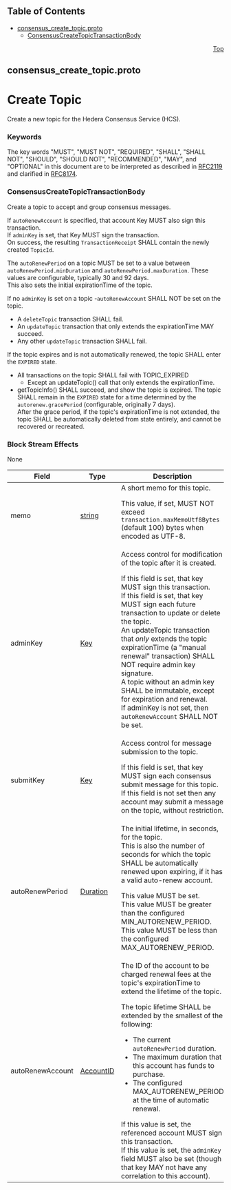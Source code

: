 ## Table of Contents

- [consensus_create_topic.proto](#consensus_create_topic-proto)
    - [ConsensusCreateTopicTransactionBody](#proto-ConsensusCreateTopicTransactionBody)
  



<a name="consensus_create_topic-proto"></a>
<p align="right"><a href="#top">Top</a></p>

## consensus_create_topic.proto
# Create Topic
Create a new topic for the Hedera Consensus Service (HCS).

### Keywords
The key words "MUST", "MUST NOT", "REQUIRED", "SHALL", "SHALL NOT",
"SHOULD", "SHOULD NOT", "RECOMMENDED", "MAY", and "OPTIONAL" in this
document are to be interpreted as described in
[RFC2119](https://www.ietf.org/rfc/rfc2119) and clarified in
[RFC8174](https://www.ietf.org/rfc/rfc8174).


<a name="proto-ConsensusCreateTopicTransactionBody"></a>

### ConsensusCreateTopicTransactionBody
Create a topic to accept and group consensus messages.

If `autoRenewAccount` is specified, that account Key MUST also sign this
transaction.<br/>
If `adminKey` is set, that Key MUST sign the transaction.<br/>
On success, the resulting `TransactionReceipt` SHALL contain the newly
created `TopicId`.

The `autoRenewPeriod` on a topic MUST be set to a value between
`autoRenewPeriod.minDuration` and `autoRenewPeriod.maxDuration`. These
values are configurable, typically 30 and 92 days.<br/>
This also sets the initial expirationTime of the topic.

If no `adminKey` is set on a topic
  -`autoRenewAccount` SHALL NOT be set on the topic.
  - A `deleteTopic` transaction SHALL fail.
  - An `updateTopic` transaction that only extends the expirationTime MAY
    succeed.
  - Any other `updateTopic` transaction SHALL fail.

If the topic expires and is not automatically renewed, the topic SHALL enter
the `EXPIRED` state.
  - All transactions on the topic SHALL fail with TOPIC_EXPIRED
     - Except an updateTopic() call that only extends the expirationTime.
  - getTopicInfo() SHALL succeed, and show the topic is expired.
The topic SHALL remain in the `EXPIRED` state for a time determined by the
`autorenew.gracePeriod` (configurable, originally 7 days).<br/>
After the grace period, if the topic's expirationTime is not extended, the
topic SHALL be automatically deleted from state entirely, and cannot be
recovered or recreated.

### Block Stream Effects
None


| Field | Type | Description |
| ----- | ---- | ----------- |
| memo | [string](#string) | A short memo for this topic. <p> This value, if set, MUST NOT exceed `transaction.maxMemoUtf8Bytes` (default 100) bytes when encoded as UTF-8. |
| adminKey | [Key](#proto-Key) | Access control for modification of the topic after it is created. <p> If this field is set, that key MUST sign this transaction.<br/> If this field is set, that key MUST sign each future transaction to update or delete the topic.<br/> An updateTopic transaction that _only_ extends the topic expirationTime (a "manual renewal" transaction) SHALL NOT require admin key signature.<br/> A topic without an admin key SHALL be immutable, except for expiration and renewal.<br/> If adminKey is not set, then `autoRenewAccount` SHALL NOT be set. |
| submitKey | [Key](#proto-Key) | Access control for message submission to the topic. <p> If this field is set, that key MUST sign each consensus submit message for this topic.<br/> If this field is not set then any account may submit a message on the topic, without restriction. |
| autoRenewPeriod | [Duration](#proto-Duration) | The initial lifetime, in seconds, for the topic.<br/> This is also the number of seconds for which the topic SHALL be automatically renewed upon expiring, if it has a valid auto-renew account. <p> This value MUST be set.<br/> This value MUST be greater than the configured MIN_AUTORENEW_PERIOD.<br/> This value MUST be less than the configured MAX_AUTORENEW_PERIOD. |
| autoRenewAccount | [AccountID](#proto-AccountID) | The ID of the account to be charged renewal fees at the topic's expirationTime to extend the lifetime of the topic. <p> The topic lifetime SHALL be extended by the smallest of the following: <ul> <li>The current `autoRenewPeriod` duration.</li> <li>The maximum duration that this account has funds to purchase.</li> <li>The configured MAX_AUTORENEW_PERIOD at the time of automatic renewal.</li> </ul> If this value is set, the referenced account MUST sign this transaction.<br/> If this value is set, the `adminKey` field MUST also be set (though that key MAY not have any correlation to this account). |





 <!-- end messages -->

 <!-- end enums -->

 <!-- end HasExtensions -->

 <!-- end services -->



